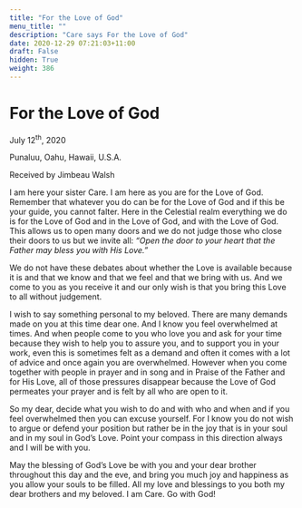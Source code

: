 ```yaml
---
title: "For the Love of God"
menu_title: ""
description: "Care says For the Love of God"
date: 2020-12-29 07:21:03+11:00
draft: False
hidden: True
weight: 386
---
```

# For the Love of God

July 12<sup>th</sup>, 2020

Punaluu, Oahu, Hawaii, U.S.A.

Received by Jimbeau Walsh



I am here your sister Care. I am here as you are for the Love of God. Remember that whatever you do can be for the Love of God and if this be your guide, you cannot falter. Here in the Celestial realm everything we do is for the Love of God and in the Love of God, and with the Love of God. This allows us to open many doors and we do not judge those who close their doors to us but we invite all: *“Open the door to your heart that the Father may bless you with His Love.”*

We do not have these debates about whether the Love is available because it is and that we know and that we feel and that we bring with us. And we come to you as you receive it and our only wish is that you bring this Love to all without judgement.

I wish to say something personal to my beloved. There are many demands made on you at this time dear one. And I know you feel overwhelmed at times. And when people come to you who love you and ask for your time because they wish to help you to assure you, and to support you in your work, even this is sometimes felt as a demand and often it comes with a lot of advice and once again you are overwhelmed. However when you come together with people in prayer and in song and in Praise of the Father and for His Love, all of those pressures disappear because the Love of God permeates your prayer and is felt by all who are open to it.

So my dear, decide what you wish to do and with who and when and if you feel overwhelmed then you can excuse yourself. For I know you do not wish to argue or defend your position but rather be in the joy that is in your soul and in my soul in God’s Love. Point your compass in this direction always and I will be with you. 

May the blessing of God’s Love be with you and your dear brother throughout this day and the eve, and bring you much joy and happiness as you allow your souls to be filled. All my love and blessings to you both my dear brothers and my beloved. I am Care. Go with God!